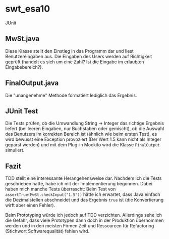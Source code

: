 # swt_esa10
JUnit

## MwSt.java
Diese Klasse stellt den Einstieg in das Programm dar und liest Benutzereingaben aus. Die Eingaben des Users werden auf Richtigkeit geprüft (handelt es sich um eine Zahl? Ist die Eingabe im erlaubten Eingabebereich?).

## FinalOutput.java
Die "unangenehme" Methode formatiert lediglich das Ergebnis.

## JUnit Test
Die Tests prüfen, ob die Umwandlung String -> Integer das richtige Ergebnis liefert (bei leeren Eingaben, nur Buchstaben oder gemischt), ob die Auswahl des Benutzers im korrekten Bereich ist (ähnlich wie beim ersten Test), es wird bewusst eine Exception provoziert (Der Wert 1.5 kann nicht als Integer geparst werden) und mit dem Plug-in Mockito wird die Klasse `FinalOutput` simuliert.

## Fazit
TDD stellt eine interessante Herangehensweise dar. Nachdem ich die Tests geschrieben hatte, habe ich mit der Implementierung begonnen. Dabei haben mich manche Tests überrascht: Beim Test von `assertTrue(MwSt.checkInput("1.5"))` hätte ich erwartet, dass Java einfach die Dezimalstellen abschneidet und das Ergebnis `true` ist (die Konvertierung wirft aber einen Fehler).

Beim Prototyping würde ich jedoch auf TDD verzichten. Allerdings sehe ich die Gefahr, dass viele Prototypen dann doch in der Produktion übernommen werden und in den meisten Firmen Zeit und Ressourcen für Refactoring (Stichwort Softwarequalität) fehlen wird.
